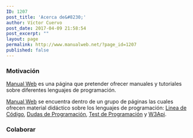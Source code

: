 ```yaml
---
ID: 1207
post_title: 'Acerca de&#8230;'
author: Víctor Cuervo
post_date: 2017-04-09 21:58:54
post_excerpt: ""
layout: page
permalink: http://www.manualweb.net/?page_id=1207
published: false
---
```

### Motivación

[Manual Web][1] es una página que pretender ofrecer manuales y tutoriales sobre diferentes lenguajes de programación.

[Manual Web][1] se encuentra dentro de un grupo de páginas las cuales ofrecen material didáctico sobre los lenguajes de programación: [Linea de Código][2], [Dudas de Programación][3], [Test de Programación][4] y [W3Api][5].

### Colaborar

 [1]: http://www.manualweb.net "Manuales y tutoriales de programación"
 [2]: http://lineadecodigo.com "Ejemplos de Programación"
 [3]: http://www.dudasprogramacion.com "Preguntas y respuestas sobre programación"
 [4]: http://www.testprogramacion.com "Test de Conocimiento sobre programación"
 [5]: http://www.w3api.com "APIs de los lenguajes de programación"